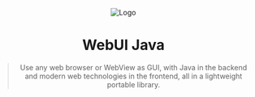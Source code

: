 
<div align="center">

![Logo](https://github.com/user-attachments/assets/4eae49b7-4686-4b76-b920-ac137209ceee)

# WebUI Java

> Use any web browser or WebView as GUI, with Java in the backend and modern web technologies in the frontend, all in a lightweight portable library.

</div>
